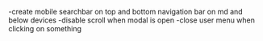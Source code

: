 -create mobile searchbar on top and bottom navigation bar on md and below devices
-disable scroll when modal is open
-close user menu when clicking on something
